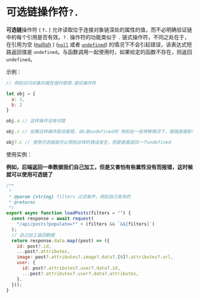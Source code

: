 # 可选链操作符`?.`

**可选链**操作符 ( **`?.`** ) 允许读取位于连接对象链深处的属性的值，而不必明确验证链中的每个引用是否有效。`?.` 操作符的功能类似于 `.` 链式操作符，不同之处在于，在引用为空 ([nullish](https://developer.mozilla.org/zh-CN/docs/Glossary/Nullish) ) ([`null`](https://developer.mozilla.org/zh-CN/docs/Web/JavaScript/Reference/Operators/null) 或者 [`undefined`](https://developer.mozilla.org/zh-CN/docs/Web/JavaScript/Reference/Global_Objects/undefined)) 的情况下不会引起错误，该表达式短路返回值是 `undefined`。与函数调用一起使用时，如果给定的函数不存在，则返回 `undefined`。



示例：

```js
// 例如访问对象的属性值时使用.链式操作符

let obj = {
  a: 1,
  b: 2
}

obj.a // 这样操作没有问题

obj.c // 如果这样操作就会报错，说c是undefined的 例如在一些特殊情况下，报错直接影响真个组件

obj?.c // 使用可选链就可以预防这样的错误发生，而是直接返回一个undefined
```



使用实例：

**例如，后端返回一串数据我们自己加工，但是又害怕有些属性没有而报错，这时候就可以使用可选链了**

```js
/**
 *
 * @param {string} filters 过滤条件，例如自己发布的
 * @returns
 */
export async function loadPosts(filters = "") {
  const response = await request(
    "/api/posts?populate=*" + (filters && `&${filters}`)
  );
  // 自己加工返回数据
  return response.data.map((post) => ({
    id: post?.id,
    ...post?.attributes,
    image: post?.attributes?.image?.data?.[0]?.attributes?.url,
    user: {
      id: post?.attributes?.user?.data?.id,
      ...post?.attributes?.user?.data?.attributes,
    },
  }));
}
```

